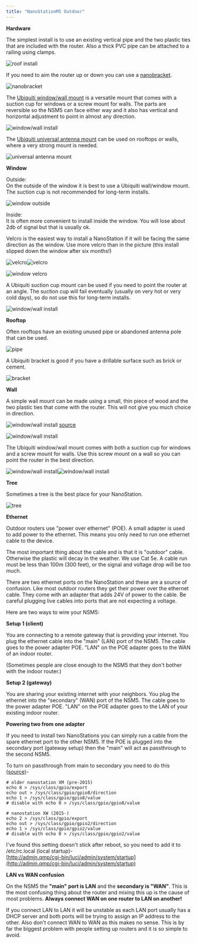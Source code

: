 ```yaml
---
title: "NanoStationM5 Outdoor"
---
```


**Hardware**

The simplest install is to use an existing vertical pipe and the two plastic ties that are included with the router. Also a thick PVC pipe can be attached to a railing using clamps.

![roof install](/img/nsm5/roof-87.jpg)

If you need to aim the router up or down you can use a [nanobracket](https://www.streakwave.com/itemdesc.asp?ic=NBU001).

![nanobracket](/img/nsm5/nanobracket.jpg)

The [Ubiquiti window/wall mount](http://www.amazon.com/Ubiquiti-Networks-NanoStation-Window-Mount/dp/B004EHUR8U?tag=nycmesh-20) is a versatile mount that comes with a suction cup for windows or a screw mount for walls. The parts are reversible so the NSM5 can face either way and it also has vertical and horizontal adjustment to point in almost any direction.

![window/wall install](/img/nsm5/ubiquiti-window-wall-mount.jpg)

The [Ubiquiti universal antenna mount](http://www.amazon.com/gp/product/B006J1WSGI?tag=nycmesh-20) can be used on rooftops or walls, where a very strong mount is needed.

![universal antenna mount](/img/nsm5/ubiquiti-universal-mount.jpg)

**Window**

Outside:  
On the outside of the window it is best to use a Ubiquiti wall/window mount. The suction cup is not recommended for long-term installs.

![window outside](/img/nsm5/window-cup-outside.jpg)

Inside:  
It is often more convenient to install inside the window. You will lose about 2db of signal but that is usually ok.

Velcro is the easiest way to install a NanoStation if it will be facing the same direction as the window. Use more velcro than in the picture (this install slipped down the window after six months!)

![velcro](/img/nsm5/velcro.jpg)![velcro](/img/nsm5/window-velcro-off.jpg)

![window velcro](/img/nsm5/window-velcro-on.jpg)

A Ubiquiti suction cup mount can be used if you need to point the router at an angle. The suction cup will fail eventually (usually on very hot or very cold days), so do not use this for long-term installs.

![window/wall install](/img/nsm5/window-cup-inside.jpg)

**Rooftop**

Often rooftops have an existing unused pipe or abandoned antenna pole that can be used.

![pipe](/img/nsm5/pipe.jpg)

A Ubiquiti bracket is good if you have a drillable surface such as brick or cement.

![bracket](/img/nsm5/bracket-200.jpg)

**Wall**

A simple wall mount can be made using a small, thin piece of wood and the two plastic ties that come with the router. This will not give you much choice in direction.

![window/wall install](/img/nsm5/wall.jpg)
[source](https://www.telcoantennas.com.au/site/how-extend-wifi-coverage-using-ubiquiti-nanostation)

![window/wall install](/img/nsm5/wall-201.jpg)

The Ubiquiti window/wall mount comes with both a suction cup for windows and a screw mount for walls. Use this screw mount on a wall so you can point the router in the best direction.

![window/wall install](/img/nsm5/windowwall2.jpg)![window/wall install](/img/nsm5/windowwall.jpg)

**Tree**

Sometimes a tree is the best place for your NanoStation.

![tree](/img/nsm5/tree.jpg)

**Ethernet**

Outdoor routers use "power over ethernet" (POE). A small adapter is used to add power to the ethernet. This means you only need to run one ethernet cable to the device.

The most important thing about the cable and is that it is "outdoor" cable. Otherwise the plastic will decay in the weather. We use Cat 5e. A cable run must be less than 100m (300 feet), or the signal and voltage drop will be too much.

There are two ethernet ports on the NanoStation and these are a source of confusion. Like most outdoor routers they get their power over the ethernet cable. They come with an adapter that adds 24V of power to the cable. Be careful plugging live cables into ports that are not expecting a voltage.

Here are two ways to wire your NSM5:

**Setup 1 (client)**

You are connecting to a remote gateway that is providing your internet. You plug the ethernet cable into the "main" (LAN) port of the NSM5. The cable goes to the power adapter POE. "LAN" on the POE adapter goes to the WAN of an indoor router.

(Sometimes people are close enough to the NSM5 that they don't bother with the indoor router.)

**Setup 2 (gateway)**

You are sharing your existing internet with your neighbors. You plug the ethernet into the "secondary" (WAN) port of the NSM5. The cable goes to the power adapter POE. "LAN" on the POE adapter goes to the LAN of your existing indoor router.

**Powering two from one adapter**

If you need to install two NanoStations you can simply run a cable from the spare ethernet port to the other NSM5. If the POE is plugged into the secondary port (gateway setup) then the "main" will act as passthrough to the second NSM5.

To turn on passthrough from main to secondary you need to do this [(source)](https://wiki.openwrt.org/toh/ubiquiti/nanostationm5)-

```
# older nanostation XM (pre-2015)
echo 8 > /sys/class/gpio/export
echo out > /sys/class/gpio/gpio8/direction
echo 1 > /sys/class/gpio/gpio8/value
# disable with echo 0 > /sys/class/gpio/gpio8/value
```

```
# nanostation XW (2015-)
echo 2 > /sys/class/gpio/export
echo out > /sys/class/gpio/gpio2/direction
echo 1 > /sys/class/gpio/gpio2/value
# disable with echo 0 > /sys/class/gpio/gpio2/value
```

I've found this setting doesn't stick after reboot, so you need to add it to /etc/rc.local (local startup)-  
[http://admin.qmp/cgi-bin/luci/admin/system/startup](http://admin.qmp/cgi-bin/luci/admin/system/startup)

**LAN vs WAN confusion**

On the NSM5 the **"main" port is LAN** and the **secondary is "WAN"**. This is the most confusing thing about the router and mixing this up is the cause of most problems. **Always connect WAN on one router to LAN on another!**

If you connect LAN to LAN it will be unstable as each LAN port usually has a DHCP server and both ports will be trying to assign an IP address to the other. Also don't connect WAN to WAN as this makes no sense. This is by far the biggest problem with people setting up routers and it is so simple to avoid.
